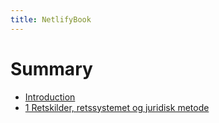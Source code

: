 ```yaml
---
title: NetlifyBook
---
```

# Summary

* [Introduction](README.md)
* [1 Retskilder, retssystemet og juridisk metode](1.md)

